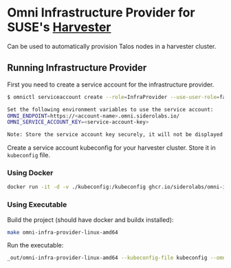 # Omni Infrastructure Provider for SUSE's [Harvester](https://github.com/harvester/harvester)

Can be used to automatically provision Talos nodes in a harvester cluster.

## Running Infrastructure Provider

First you need to create a service account for the infrastructure provider.

```bash
$ omnictl serviceaccount create --role=InfraProvider --use-user-role=false infra-provider:harvester

Set the following environment variables to use the service account:
OMNI_ENDPOINT=https://<account-name>.omni.siderolabs.io/
OMNI_SERVICE_ACCOUNT_KEY=<service-account-key>

Note: Store the service account key securely, it will not be displayed again
```

Create a service account kubeconfig for your harvester cluster.
Store it in `kubeconfig` file.

### Using Docker

```bash
docker run -it -d -v ./kubeconfig:/kubeconfig ghcr.io/siderolabs/omni-infra-provider-harvester --kubeconfig-file /kubeconfig --omni-api-endpoint https://<account-name>.omni.siderolabs.io/ --omni-service-account-key <service-account-key>
```

### Using Executable

Build the project (should have docker and buildx installed):

```bash
make omni-infra-provider-linux-amd64
```

Run the executable:

```bash
_out/omni-infra-provider-linux-amd64 --kubeconfig-file kubeconfig --omni-api-endpoint https://<account-name>.omni.siderolabs.io/ --omni-service-account-key <service-account-key>
```
